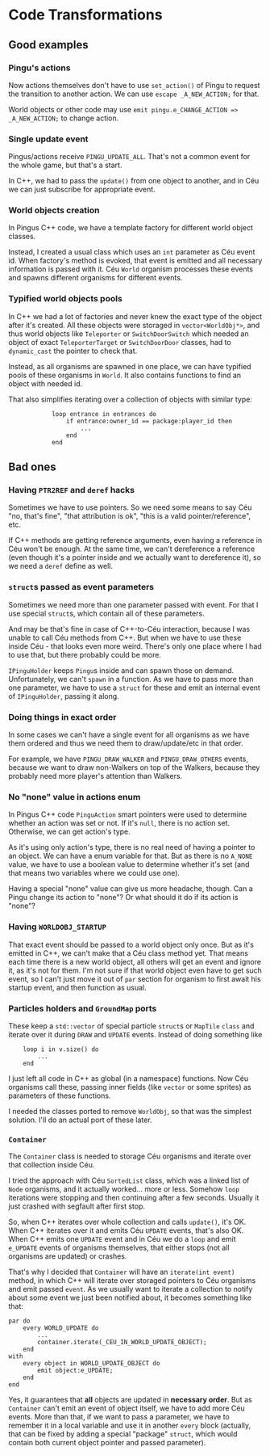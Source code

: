 # Code Transformations

## Good examples

### Pingu's actions

Now actions themselves don't have to use `set_action()` of Pingu to request the transition to another action. We can use `escape _A_NEW_ACTION;` for that.

World objects or other code may use `emit pingu.e_CHANGE_ACTION => _A_NEW_ACTION;` to change action.

### Single update event

Pingus/actions receive `PINGU_UPDATE_ALL`. That's not a common event for the whole game, but that's a start.

In C++, we had to pass the `update()` from one object to another, and in Céu we can just subscribe for appropriate event.

### World objects creation

In Pingus C++ code, we have a template factory for different world object classes.

Instead, I created a usual class which uses an `int` parameter as Céu event id. When factory's method is evoked, that event is emitted and all necessary information is passed with it. Céu `World` organism processes these events and spawns different organisms for different events.

### Typified world objects pools

In C++ we had a lot of factories and never knew the exact type of the object after it's created. All these objects were storaged in `vector<WorldObj*>`, and thus world objects like `Teleporter` or `SwitchDoorSwitch` which needed an object of exact `TeleporterTarget` or `SwitchDoorDoor` classes, had to `dynamic_cast` the pointer to check that.

Instead, as all organisms are spawned in one place, we can have typified pools of these organisms in `World`. It also contains functions to find an object with needed id.

That also simplifies iterating over a collection of objects with similar type:

```
            loop entrance in entrances do
                if entrance:owner_id == package:player_id then
                    ...
                end
            end
```

## Bad ones

### Having `PTR2REF` and `deref` hacks

Sometimes we have to use pointers. So we need some means to say Céu "no, that's fine", "that attribution is ok", "this is a valid pointer/reference", etc.

If C++ methods are getting reference arguments, even having a reference in Céu won't be enough. At the same time, we can't dereference a reference (even though it's a pointer inside and we actually want to dereference it), so we need a `deref` define as well.

### `struct`s passed as event parameters

Sometimes we need more than one parameter passed with event. For that I use special `struct`s, which contain all of these parameters.

And may be that's fine in case of C++-to-Céu interaction, because I was unable to call Céu methods from C++. But when we have to use these inside Céu - that looks even more weird. There's only one place where I had to use that, but there probably could be more.

`IPinguHolder` keeps `Pingu`s inside and can spawn those on demand. Unfortunately, we can't `spawn` in a function. As we have to pass more than one parameter, we have to use a `struct` for these and emit an internal event of `IPinguHolder`, passing it along.

### Doing things in exact order

In some cases we can't have a single event for all organisms as we have them ordered and thus we need them to draw/update/etc in that order.

For example, we have `PINGU_DRAW_WALKER` and `PINGU_DRAW_OTHERS` events, because we want to draw non-Walkers on top of the Walkers, because they probably need more player's attention than Walkers.

### No "none" value in actions enum

In Pingus C++ code `PinguAction` smart pointers were used to determine whether an action was set or not. If it's `null`, there is no action set. Otherwise, we can get action's type.

As it's using only action's type, there is no real need of having a pointer to an object. We can have a enum variable for that. But as there is no `A_NONE` value, we have to use a boolean value to determine whether it's set (and that means two variables where we could use one).

Having a special "none" value can give us more headache, though. Can a Pingu change its action to "none"? Or what should it do if its action is "none"?

### Having `WORLDOBJ_STARTUP`

That exact event should be passed to a world object only once. But as it's emitted in C++, we can't make that a Céu class method yet. That means each time there is a new world object, all others will get an event and ignore it, as it's not for them. I'm not sure if that world object even have to get such event, so I can't just move it out of `par` section for organism to first await his startup event, and then function as usual.

### Particles holders and `GroundMap` ports

These keep a `std::vector` of special particle `struct`s or `MapTile` `class` and iterate over it during `DRAW` and `UPDATE` events. Instead of doing something like

```
	loop i in v.size() do
		...
	end
```

I just left all code in C++ as global (in a namespace) functions. Now Céu organisms call these, passing inner fields (like `vector` or some sprites) as parameters of these functions.

I needed the classes ported to remove `WorldObj`, so that was the simplest solution. I'll do an actual port of these later.

### `Container`

The `Container` class is needed to storage Céu organisms and iterate over that collection inside Céu.

I tried the approach with Céu `SortedList` class, which was a linked list of `Node` organisms, and it actually worked... more or less. Somehow `loop` iterations were stopping and then continuing after a few seconds. Usually it just crashed with segfault after first stop.

So, when C++ iterates over whole collection and calls `update()`, it's OK. When C++ iterates over it and emits Céu `UPDATE` events, that's also OK. When C++ emits one `UPDATE` event and in Céu we do a `loop` and emit `e_UPDATE` events of organisms themselves, that either stops (not all organisms are updated) or crashes.

That's why I decided that `Container` will have an `iterate(int event)` method, in which C++ will iterate over storaged pointers to Céu organisms and emit passed `event`. As we usually want to iterate a collection to notify about some event we just been notified about, it becomes something like that:

```
par do
    every WORLD_UPDATE do
        ...
        container.iterate(_CEU_IN_WORLD_UPDATE_OBJECT);
    end
with
    every object in WORLD_UPDATE_OBJECT do
        emit object:e_UPDATE;
    end
end
```

Yes, it guarantees that **all** objects are updated in **necessary order**. But as `Container` can't emit an event of object itself, we have to add more Céu events. More than that, if we want to pass a parameter, we have to remember it in a local variable and use it in another `every` block (actually, that can be fixed by adding a special "package" `struct`, which would contain both current object pointer and passed parameter).